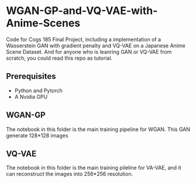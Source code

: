 # WGAN-GP-and-VQ-VAE-with-Anime-Scenes

Code for Cogs 185 Final Project, including a implementation of a Wasserstein GAN with gradient penalty and VQ-VAE on a Japanese Anime Scene Dataset. And for anyone who is leanring GAN or VQ-VAE from scratch, you could read this repo as tutorial.

## Prerequisites
- Python and Pytorch
- A Nvidia GPU

## WGAN-GP
The notebook in this folder is the main training pipeline for WGAN. This GAN generate 128*128 images

## VQ-VAE
The notebook in this folder is the main training pileline for VA-VAE, and it can reconstruct the images into 256*256 resolution.
